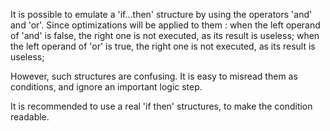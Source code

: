 It is possible to emulate a 'if...then' structure by using the operators 'and' and 'or'. Since optimizations will be applied to them : 
when the left operand of 'and' is false, the right one is not executed, as its result is useless; 
when the left operand of 'or' is true, the right one is not executed, as its result is useless; 

However, such structures are confusing. It is easy to misread them as conditions, and ignore an important logic step. 

<?php

// Either connect, or die
mysql_connect('localhost', $user, $pass) or die();

// Defines a constant if not found. 
defined('SOME_CONSTANT') and define('SOME_CONSTANT', 1);

?>

It is recommended to use a real 'if then' structures, to make the condition readable.

